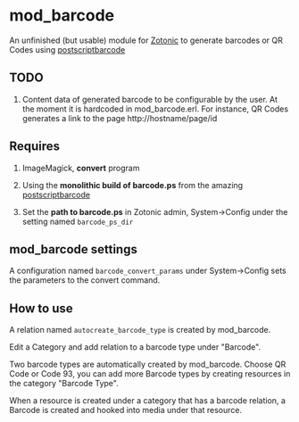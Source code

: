 # mod_barcode

An unfinished (but usable) module for [Zotonic](https://github.com/zotonic/zotonic) to generate barcodes or QR Codes using [postscriptbarcode](https://github.com/terryburton/postscriptbarcode)

## TODO

1. Content data of generated barcode to be configurable by the user. At the moment it is hardcoded in mod_barcode.erl. For instance, QR Codes generates a link to the page http://hostname/page/id

## Requires

1. ImageMagick, **convert** program

2. Using the **monolithic build of barcode.ps** from the amazing [postscriptbarcode](https://github.com/terryburton/postscriptbarcode)

3. Set the **path to barcode.ps** in Zotonic admin, System->Config under the setting named `barcode_ps_dir`

## mod_barcode settings

A configuration named `barcode_convert_params` under System->Config sets the parameters to the convert command.


## How to use

A relation named `autocreate_barcode_type` is created by mod_barcode.

Edit a Category and add relation to a barcode type under "Barcode".

Two barcode types are automatically created by mod_barcode. Choose QR Code or Code 93, you can add more Barcode types by creating resources in the category "Barcode Type".

When a resource is created under a category that has a barcode relation, a Barcode is created and hooked into media under that resource.
